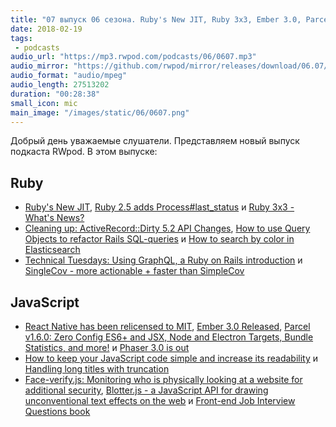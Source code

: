 ```yaml
---
title: "07 выпуск 06 сезона. Ruby's New JIT, Ruby 3x3, Ember 3.0, Parcel v1.6.0, Phaser 3.0, SingleCov, Face-verify.js, Blotter.js и прочее"
date: 2018-02-19
tags:
 - podcasts
audio_url: "https://mp3.rwpod.com/podcasts/06/0607.mp3"
audio_mirror: "https://github.com/rwpod/mirror/releases/download/06.07/0607.mp3"
audio_format: "audio/mpeg"
audio_length: 27513202
duration: "00:28:38"
small_icon: mic
main_image: "/images/static/06/0607.png"
---
```


Добрый день уважаемые слушатели. Представляем новый выпуск подкаста RWpod. В этом выпуске:

## Ruby

 - [Ruby's New JIT](https://medium.com/square-corner-blog/rubys-new-jit-91a5c864dd10), [Ruby 2.5 adds Process#last_status](https://medium.com/@atul9/ruby-2-5-adds-process-last-status-690fe5dc369a) и [Ruby 3x3 - What's News?](https://planetruby.github.io/calendar/ruby3x3)
 - [Cleaning up: ActiveRecord::Dirty 5.2 API Changes](https://www.ombulabs.com/blog/rails/upgrades/active-record-5-1-api-changes.html), [How to use Query Objects to refactor Rails SQL-queries](https://mkdev.me/en/posts/how-to-use-query-objects-to-refactor-rails-sql-queries) и [How to search by color in Elasticsearch](https://www.cookieshq.co.uk/posts/elasticsearch-searching-by-colour)
 - [Technical Tuesdays: Using GraphQL, a Ruby on Rails introduction](https://medium.com/@UnicornAgency/you-should-be-using-graphql-a-ruby-introduction-9b1de3b001dd) и [SingleCov - more actionable + faster than SimpleCov](https://github.com/grosser/single_cov)

## JavaScript

 - [React Native has been relicensed to MIT](https://github.com/facebook/react-native/commit/26684cf3adf4094eb6c405d345a75bf8c7c0bf88), [Ember 3.0 Released](https://emberjs.com/blog/2018/02/14/ember-3-0-released.html), [Parcel v1.6.0: Zero Config ES6+ and JSX, Node and Electron Targets, Bundle Statistics, and more!](https://medium.com/@devongovett/parcel-v1-6-0-46f4a2514668) и [Phaser 3.0 is out](https://phaser.io/)
 - [How to keep your JavaScript code simple and increase its readability](https://medium.freecodecamp.org/how-to-keep-your-javascript-code-simple-and-increase-its-readability-94d6a949afc4) и [Handling long titles with truncation](https://assortment.io/posts/handling-long-titles-with-truncation)
 - [Face-verify.js: Monitoring who is physically looking at a website for additional security](https://blog.machinebox.io/face-verify-js-monitoring-who-is-looking-at-a-website-for-additional-security-1d6025a8fedd), [Blotter.js - a JavaScript API for drawing unconventional text effects on the web](https://blotter.js.org/) и [Front-end Job Interview Questions book](https://github.com/yangshun/front-end-interview-handbook)

<!--more-->
